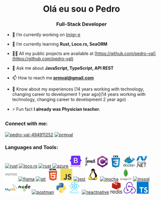 <h1 align=center>Olá eu sou o Pedro</h1>
<h3 align=center>Full-Stack Developer</h3>

- 🔭 I’m currently working on <a href=https://imigre.ai target=_blank rel=noopener>Imigr-e</a>

- 🌱 I’m currently learning **Rust, Loco.rs, SeaORM**

- 👨‍💻 All my public projects are available at [https://github.com/pedro-val](https://github.com/pedro-val)

- 💬 Ask me about **JavaScript, TypeScript, API REST**

- 📫 How to reach me **prmval@gmail.com**

- 📄 Know about my experiences [14 years working with technology, changing career to development 1 year ago](14 years working with technology, changing career to development 2 year ago)

- ⚡ Fun fact **I already was Physician teacher.**

<h3 align=left>Connect with me:</h3>
<p align=left>
<a href=https://linkedin.com/in/pedro-val-494911252 target=blank><img align=center src=https://raw.githubusercontent.com/rahuldkjain/github-profile-readme-generator/master/src/images/icons/Social/linked-in-alt.svg alt=pedro-val-494911252 height=30 width=40 /></a>
<a href=https://fb.com/prmval target=blank><img align=center src=https://raw.githubusercontent.com/rahuldkjain/github-profile-readme-generator/master/src/images/icons/Social/facebook.svg alt=prmval height=30 width=40 /></a>
</p>

<h3 align=left>Languages and Tools:</h3>
<p align=left>
   <a href=https://www.rust-lang.org/ target=_blank rel=noreferrer><img src=https://static-00.iconduck.com/assets.00/rust-icon-2048x2048-x341msji.png alt=rust width=40 height=40/></a> <!-- [6](https://www.rust-lang.org/) -->
  <a href=https://loco.rs target=_blank rel=noreferrer><img src=https://avatars.githubusercontent.com/u/151030972?s=200&v=4 alt=loco.rs width=40 height=40/></a> <!-- [3](https://loco.rs/) -->
      <a href=https://nextjs.org/ target=_blank rel=noreferrer><img src=https://miro.medium.com/v2/resize:fit:1400/1*LvA59wJi3O9jTMQQsw_cRA.png alt=rust width=40 height=40/></a> <!-- [6](https://nextjs.org/) -->
  <a href=https://azure.microsoft.com/en-in/ target=_blank rel=noreferrer><img src=https://www.vectorlogo.zone/logos/microsoft_azure/microsoft_azure-icon.svg alt=azure width=40 height=40/></a>
  <a href=https://getbootstrap.com target=_blank rel=noreferrer><img src=https://raw.githubusercontent.com/devicons/devicon/master/icons/bootstrap/bootstrap-plain-wordmark.svg alt=bootstrap width=40 height=40/></a>
  <a href=https://canvasjs.com target=_blank rel=noreferrer><img src=https://raw.githubusercontent.com/Hardik0307/Hardik0307/master/assets/canvasjs-charts.svg alt=canvasjs width=40 height=40/></a>
  <a href=https://www.w3schools.com/cs/ target=_blank rel=noreferrer><img src=https://raw.githubusercontent.com/devicons/devicon/master/icons/csharp/csharp-original.svg alt=csharp width=40 height=40/></a>
  <a href=https://www.w3schools.com/css/ target=_blank rel=noreferrer><img src=https://raw.githubusercontent.com/devicons/devicon/master/icons/css3/css3-original-wordmark.svg alt=css3 width=40 height=40/></a>
  <a href=https://www.docker.com/ target=_blank rel=noreferrer><img src=https://raw.githubusercontent.com/devicons/devicon/master/icons/docker/docker-original-wordmark.svg alt=docker width=40 height=40/></a>
  <a href=https://dotnet.microsoft.com/ target=_blank rel=noreferrer><img src=https://raw.githubusercontent.com/devicons/devicon/master/icons/dot-net/dot-net-original-wordmark.svg alt=dotnet width=40 height=40/></a>
  <a href=https://expressjs.com target=_blank rel=noreferrer><img src=https://raw.githubusercontent.com/devicons/devicon/master/icons/express/express-original-wordmark.svg alt=express width=40 height=40/></a>
  <a href=https://www.figma.com/ target=_blank rel=noreferrer><img src=https://www.vectorlogo.zone/logos/figma/figma-icon.svg alt=figma width=40 height=40/></a>
  <a href=https://git-scm.com/ target=_blank rel=noreferrer><img src=https://www.vectorlogo.zone/logos/git-scm/git-scm-icon.svg alt=git width=40 height=40/></a>
  <a href=https://www.w3.org/html/ target=_blank rel=noreferrer><img src=https://raw.githubusercontent.com/devicons/devicon/master/icons/html5/html5-original-wordmark.svg alt=html5 width=40 height=40/></a>
  <a href=https://developer.mozilla.org/en-US/docs/Web/JavaScript target=_blank rel=noreferrer><img src=https://raw.githubusercontent.com/devicons/devicon/master/icons/javascript/javascript-original.svg alt=javascript width=40 height=40/></a>
  <a href=https://jestjs.io target=_blank rel=noreferrer><img src=https://www.vectorlogo.zone/logos/jestjsio/jestjsio-icon.svg alt=jest width=40 height=40/></a>
  <a href=https://www.linux.org/ target=_blank rel=noreferrer><img src=https://raw.githubusercontent.com/devicons/devicon/master/icons/linux/linux-original.svg alt=linux width=40 height=40/></a>
  <a href=https://mochajs.org target=_blank rel=noreferrer><img src=https://www.vectorlogo.zone/logos/mochajs/mochajs-icon.svg alt=mocha width=40 height=40/></a>
  <a href=https://www.mongodb.com/ target=_blank rel=noreferrer><img src=https://raw.githubusercontent.com/devicons/devicon/master/icons/mongodb/mongodb-original-wordmark.svg alt=mongodb width=40 height=40/></a>
  <a href=https://www.microsoft.com/en-us/sql-server target=_blank rel=noreferrer><img src=https://www.svgrepo.com/show/303229/microsoft-sql-server-logo.svg alt=mssql width=40 height=40/></a>
  <a href=https://www.mysql.com/ target=_blank rel=noreferrer><img src=https://raw.githubusercontent.com/devicons/devicon/master/icons/mysql/mysql-original-wordmark.svg alt=mysql width=40 height=40/></a>
  <a href=https://nodejs.org target=_blank rel=noreferrer><img src=https://raw.githubusercontent.com/devicons/devicon/master/icons/nodejs/nodejs-original-wordmark.svg alt=nodejs width=40 height=40/></a>
  <a href=https://postman.com target=_blank rel=noreferrer><img src=https://www.vectorlogo.zone/logos/getpostman/getpostman-icon.svg alt=postman width=40 height=40/></a>
  <a href=https://www.python.org target=_blank rel=noreferrer><img src=https://raw.githubusercontent.com/devicons/devicon/master/icons/python/python-original.svg alt=python width=40 height=40/></a>
  <a href=https://reactjs.org/ target=_blank rel=noreferrer><img src=https://raw.githubusercontent.com/devicons/devicon/master/icons/react/react-original-wordmark.svg alt=react width=40 height=40/></a>
  <a href=https://reactnative.dev/ target=_blank rel=noreferrer><img src=https://reactnative.dev/img/header_logo.svg alt=reactnative width=40 height=40/></a>
  <a href=https://redis.io target=_blank rel=noreferrer><img src=https://raw.githubusercontent.com/devicons/devicon/master/icons/redis/redis-original-wordmark.svg alt=redis width=40 height=40/></a>
  <a href=https://redux.js.org target=_blank rel=noreferrer><img src=https://raw.githubusercontent.com/devicons/devicon/master/icons/redux/redux-original.svg alt=redux width=40 height=40/></a>
  <a href=https://www.typescriptlang.org/ target=_blank rel=noreferrer><img src=https://raw.githubusercontent.com/devicons/devicon/master/icons/typescript/typescript-original.svg alt=typescript width=40 height=40/></a>
</p>
